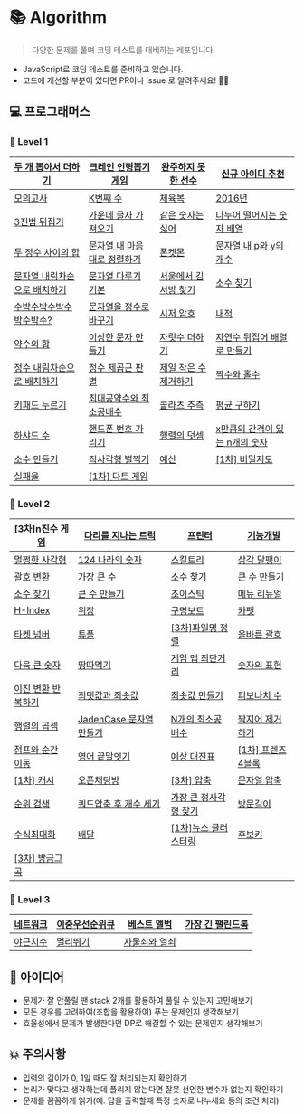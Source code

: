 # 📚 Algorithm

> 다양한 문제를 풀며 코딩 테스트를 대비하는 레포입니다.

- JavaScript로 코딩 테스트를 준비하고 있습니다.
- 코드에 개선할 부분이 있다면 PR이나 issue 로 알려주세요! 🙋‍♂️

## 💻 프로그래머스

### 📕 Level 1

| [두 개 뽑아서 더하기](https://programmers.co.kr/learn/courses/30/lessons/68644)          | [크레인 인형뽑기 게임](https://programmers.co.kr/learn/courses/30/lessons/64061)        | [완주하지 못한 선수](https://programmers.co.kr/learn/courses/30/lessons/42576)    | [신규 아이디 추천](https://programmers.co.kr/learn/courses/30/lessons/72410)               |
| ---------------------------------------------------------------------------------------- | --------------------------------------------------------------------------------------- | --------------------------------------------------------------------------------- | ------------------------------------------------------------------------------------------ |
| [모의고사](https://programmers.co.kr/learn/courses/30/lessons/42840)                     | [K번째 수](https://programmers.co.kr/learn/courses/30/lessons/42748)                    | [체육복](https://programmers.co.kr/learn/courses/30/lessons/42862)                | [2016년](https://programmers.co.kr/learn/courses/30/lessons/12901)                         |
| [3진법 뒤집기](https://programmers.co.kr/learn/courses/30/lessons/68935)                 | [가운데 글자 가져오기](https://programmers.co.kr/learn/courses/30/lessons/12903)        | [같은 숫자는 싫어](https://programmers.co.kr/learn/courses/30/lessons/12906)      | [나누어 떨어지는 숫자 배열](https://programmers.co.kr/learn/courses/30/lessons/12910)      |
| [두 정수 사이의 합](https://programmers.co.kr/learn/courses/30/lessons/12912)            | [문자열 내 마음대로 정렬하기](https://programmers.co.kr/learn/courses/30/lessons/12915) | [폰켓몬](https://programmers.co.kr/learn/courses/30/lessons/1845)                 | [문자열 내 p와 y의 개수](https://programmers.co.kr/learn/courses/30/lessons/12916)         |
| [문자열 내림차순으로 배치하기](https://programmers.co.kr/learn/courses/30/lessons/12917) | [문자열 다루기 기본](https://programmers.co.kr/learn/courses/30/lessons/12918)          | [서울에서 김서방 찾기](https://programmers.co.kr/learn/courses/30/lessons/12919)  | [소수 찾기](https://programmers.co.kr/learn/courses/30/lessons/12921)                      |
| [수박수박수박수박수박수?](https://programmers.co.kr/learn/courses/30/lessons/12922)      | [문자열을 정수로 바꾸기](https://programmers.co.kr/learn/courses/30/lessons/12925)      | [시저 암호](https://programmers.co.kr/learn/courses/30/lessons/12926)             | [내적](https://programmers.co.kr/learn/courses/30/lessons/70128)                           |
| [약수의 합](https://programmers.co.kr/learn/courses/30/lessons/12928)                    | [이상한 문자 만들기](https://programmers.co.kr/learn/courses/30/lessons/12930)          | [자릿수 더하기](https://programmers.co.kr/learn/courses/30/lessons/12931)         | [자연수 뒤집어 배열로 만들기](https://programmers.co.kr/learn/courses/30/lessons/12932)    |
| [정수 내림차순으로 배치하기](https://programmers.co.kr/learn/courses/30/lessons/12933)   | [정수 제곱근 판별](https://programmers.co.kr/learn/courses/30/lessons/12934)            | [제일 작은 수 제거하기](https://programmers.co.kr/learn/courses/30/lessons/12935) | [짝수와 홀수](https://programmers.co.kr/learn/courses/30/lessons/12937)                    |
| [키패드 누르기](https://programmers.co.kr/learn/courses/30/lessons/67256)                | [최대공약수와 최소공배수](https://programmers.co.kr/learn/courses/30/lessons/12940)     | [콜라츠 추측](https://programmers.co.kr/learn/courses/30/lessons/12943)           | [평균 구하기](https://programmers.co.kr/learn/courses/30/lessons/12944)                    |
| [하샤드 수](https://programmers.co.kr/learn/courses/30/lessons/12947)                    | [핸드폰 번호 가리기](https://programmers.co.kr/learn/courses/30/lessons/12948)          | [행렬의 덧셈](https://programmers.co.kr/learn/courses/30/lessons/12950)           | [x만큼의 간격이 있는 n개의 숫자](https://programmers.co.kr/learn/courses/30/lessons/12954) |
| [소수 만들기](https://programmers.co.kr/learn/courses/30/lessons/12977)                  | [직사각형 별찍기](https://programmers.co.kr/learn/courses/30/lessons/12969)             | [예산](https://programmers.co.kr/learn/courses/30/lessons/12982)                  | [[1차] 비밀지도](https://programmers.co.kr/learn/courses/30/lessons/17681)                 |
| [실패율](https://programmers.co.kr/learn/courses/30/lessons/42889)                       | [[1차] 다트 게임](https://programmers.co.kr/learn/courses/30/lessons/17682)             |                                                                                   |                                                                                            |

### 📙 Level 2

| [[3차]n진수 게임](https://programmers.co.kr/learn/courses/30/lessons/17687)    | [다리를 지나는 트럭](https://programmers.co.kr/learn/courses/30/lessons/42583)      | [프린터](https://programmers.co.kr/learn/courses/30/lessons/42587)                | [기능개발](https://programmers.co.kr/learn/courses/30/lessons/42586)                         |
| ------------------------------------------------------------------------------ | ----------------------------------------------------------------------------------- | --------------------------------------------------------------------------------- | -------------------------------------------------------------------------------------------- |
| [멀쩡한 사각형](https://programmers.co.kr/learn/courses/30/lessons/62048)      | [124 나라의 숫자](https://programmers.co.kr/learn/courses/30/lessons/12899)         | [스킬트리](https://programmers.co.kr/learn/courses/30/lessons/49993)              | [삼각 달팽이](https://programmers.co.kr/learn/courses/30/lessons/68645)                      |
| [괄호 변환](https://programmers.co.kr/learn/courses/30/lessons/60058)          | [가장 큰 수](https://programmers.co.kr/learn/courses/30/lessons/42746)              | [소수 찾기](https://programmers.co.kr/learn/courses/30/lessons/42839)             | [큰 수 만들기](https://programmers.co.kr/learn/courses/30/lessons/42883)                     |
| [소수 찾기](https://programmers.co.kr/learn/courses/30/lessons/42839)          | [큰 수 만들기](https://programmers.co.kr/learn/courses/30/lessons/42883)            | [조이스틱](https://programmers.co.kr/learn/courses/30/lessons/42860)              | [메뉴 리뉴얼](https://programmers.co.kr/learn/courses/30/lessons/72411)                      |
| [H-Index](https://programmers.co.kr/learn/courses/30/lessons/42747)            | [위장](https://programmers.co.kr/learn/courses/30/lessons/42578)                    | [구명보트](https://programmers.co.kr/learn/courses/30/lessons/42885)              | [카펫](https://programmers.co.kr/learn/courses/30/lessons/42842)                             |
| [타켓 넘버](https://programmers.co.kr/learn/courses/30/lessons/43165)          | [튜플](https://programmers.co.kr/learn/courses/30/lessons/64065)                    | [[3차]파일명 정렬](https://programmers.co.kr/learn/courses/30/lessons/17686)      | [올바른 괄호](https://programmers.co.kr/learn/courses/30/lessons/12909)                      |
| [다음 큰 숫자](https://programmers.co.kr/learn/courses/30/lessons/12911)       | [땅따먹기](https://programmers.co.kr/learn/courses/30/lessons/12913)                | [게임 맵 최단거리](https://programmers.co.kr/learn/courses/30/lessons/1844)       | [숫자의 표현](https://programmers.co.kr/learn/courses/30/lessons/12924)                      |
| [이진 변환 반복하기](https://programmers.co.kr/learn/courses/30/lessons/70129) | [최댓값과 최솟값](https://programmers.co.kr/learn/courses/30/lessons/12939)         | [최솟값 만들기](https://programmers.co.kr/learn/courses/30/lessons/12941)         | [피보나치 수](https://programmers.co.kr/learn/courses/30/lessons/12945)                      |
| [행렬의 곱셈](https://programmers.co.kr/learn/courses/30/lessons/12949)        | [JadenCase 문자열 만들기](https://programmers.co.kr/learn/courses/30/lessons/12951) | [N개의 최소공배수](https://programmers.co.kr/learn/courses/30/lessons/12953)      | [짝지어 제거하기](https://programmers.co.kr/learn/courses/30/lessons/12973)                  |
| [점프와 순간 이동](https://programmers.co.kr/learn/courses/30/lessons/12980)   | [영어 끝말잇기](https://programmers.co.kr/learn/courses/30/lessons/12981)           | [예상 대진표](https://programmers.co.kr/learn/courses/30/lessons/12985)           | [[1차] 프렌즈 4블록](https://programmers.co.kr/learn/courses/30/lessons/17679)               |
| [[1차] 캐시](https://programmers.co.kr/learn/courses/30/lessons/17680)         | [오픈채팅방](https://programmers.co.kr/learn/courses/30/lessons/42888)              | [[3차] 압축](https://programmers.co.kr/learn/courses/30/lessons/17684)            | [문자열 압축](https://programmers.co.kr/learn/courses/30/lessons/60057?language=javascript#) |
| [순위 검색](https://programmers.co.kr/learn/courses/30/lessons/72412)          | [쿼드압축 후 개수 세기](https://programmers.co.kr/learn/courses/30/lessons/68936#)  | [가장 큰 정사각형 찾기](https://programmers.co.kr/learn/courses/30/lessons/12905) | [방문길이](https://programmers.co.kr/learn/courses/30/lessons/49994#)                        |
| [수식최대화](https://programmers.co.kr/learn/courses/30/lessons/67257)         | [배달](https://programmers.co.kr/learn/courses/30/lessons/12978)                    | [[1차]뉴스 클러스터링](https://programmers.co.kr/learn/courses/30/lessons/17677)  | [후보키](https://programmers.co.kr/learn/courses/30/lessons/42890)                           |
| [[3차] 방금그곡](https://programmers.co.kr/learn/courses/30/lessons/17683)     |                                                                                     |                                                                                   |                                                                                              |

### 📒 Level 3

| [네트워크](https://programmers.co.kr/learn/courses/30/lessons/43162) | [이중우선순위큐](https://programmers.co.kr/learn/courses/30/lessons/42628) | [베스트 앨범](https://programmers.co.kr/learn/courses/30/lessons/42579) | [가장 긴 팰린드롬](https://programmers.co.kr/learn/courses/30/lessons/12904) |
| ------------------------------------------------------------ | ------------------------------------------------------------ | ------------------------------------------------------------ | ------------------------------------------------------------ |
| [야근지수](https://programmers.co.kr/learn/courses/30/lessons/12927) | [멀리뛰기](https://programmers.co.kr/learn/courses/30/lessons/12914) | [자물쇠와 열쇠](https://programmers.co.kr/learn/courses/30/lessons/60059) | []()                                                         |

## 🧐 아이디어

- 문제가 잘 안풀릴 땐 stack 2개를 활용하여 풀릴 수 있는지 고민해보기
- 모든 경우를 고려하여(조합을 활용하여) 푸는 문제인지 생각해보기
- 효율성에서 문제가 발생한다면 DP로 해결할 수 있는 문제인지 생각해보기

## 💥 주의사항

- 입력의 길이가 0, 1일 때도 잘 처리되는지 확인하기
- 논리가 맞다고 생각하는데 풀리지 않는다면 잘못 선언한 변수가 없는지 확인하기
- 문제를 꼼꼼하게 읽기(예. 답을 출력할때 특정 숫자로 나누세요 등의 조건 처리)
